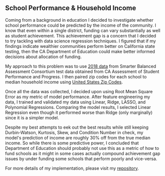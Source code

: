 ## School Performance & Household Income

Coming from a background in education I decided to investigate whether
school performance could be predicted by the income of the community. I know
that even within a single district, funding can vary substantially as well as
student achievement. This achievement gap is a concern that I decided to try
tackling with data science regression techniques. I figured that if my findings
indicate wealthier communities perform better on California state testing, then
the CA Department of Education could make better informed decisions about allocation
of funding.

My approach to this problem was to use [2018 data](https://caaspp.cde.ca.gov/sb2018/ResearchFileList)
from Smarter Balanced Assessment Consortium test data obtained from CA
Assessment of Student Performance and Progress. I then paired zip codes for each
school to median household income using [United States Zip Codes](https://www.unitedstateszipcodes.org/).

Once all the data was collected, I decided upon using Root Mean Square Error as
my metric of model performance. After feature engineering my data, I trained
and validated my data using Linear, Ridge, LASSO, and Polynomial Regressions.
Comparing the model results, I selected Linear Regression even though it performed
worse than Ridge (only marginally) since it is a simpler model.

Despite my best attempts to eek out the best results while still keeping
Durbin-Watson, Kurtosis, Skew, and Condition Number in check, my model's
prediction of income are roughly 30% off from the true median income. So while
there is some predictive power, I concluded that Department of Education should
probably not use this as a metric of how to fund schools as it might in some cases
actually compound achievement gap issues by under funding some schools that perform
poorly and vice-versa.

For more details of my implementation, please visit my [repository](https://github.com/MattEding/ProjectLuther).
